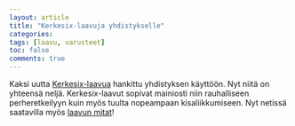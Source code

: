 ```yaml
---
layout: article
title: "Kerkesix-laavuja yhdistykselle"
categories:
tags: [laavu, varusteet]
toc: false
comments: true
---
```


Kaksi uutta [Kerkesix-laavua](/kerkesix-laavu/) hankittu yhdistyksen
käyttöön. Nyt niitä on yhteensä neljä. Kerkesix-laavut sopivat mainiosti
niin rauhalliseen perheretkeilyyn kuin myös tuulta nopeampaan
kisaliikkumiseen. Nyt netissä saatavilla myös [laavun
mitat](/images/kerkesix-laavu/kerkelaavumitat_b.jpg)!
